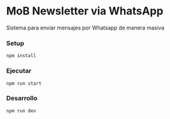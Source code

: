 # MoB Newsletter via WhatsApp

Sistema para enviar mensajes por Whatsapp de manera masiva

### Setup

```
npm install
```

### Ejecutar

```
npm run start
```

### Desarrollo

```
npm run dev
```
